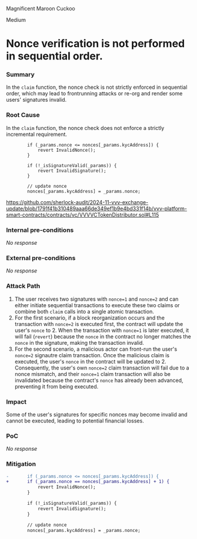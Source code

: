 Magnificent Maroon Cuckoo

Medium

# Nonce verification is not performed in sequential order.

### Summary

In the `claim` function, the nonce check is not strictly enforced in sequential order, which may lead to frontrunning attacks or re-org and render some users' signatures invalid.

### Root Cause

In the `claim` function, the nonce check does not enforce a strictly incremental requirement.
```solidity
        if (_params.nonce <= nonces[_params.kycAddress]) {
            revert InvalidNonce();
        }

        if (!_isSignatureValid(_params)) {
            revert InvalidSignature();
        }

        // update nonce
        nonces[_params.kycAddress] = _params.nonce;

```
https://github.com/sherlock-audit/2024-11-vvv-exchange-update/blob/1791f41b310489aaa66de349ef1b9e4bd331f14b/vvv-platform-smart-contracts/contracts/vc/VVVVCTokenDistributor.sol#L115

### Internal pre-conditions

_No response_

### External pre-conditions

_No response_

### Attack Path

1. The user receives two signatures with `nonce=1` and `nonce=2` and can either initiate sequential transactions to execute these two claims or combine both `claim` calls into a single atomic transaction.
2. For the first scenario, if a block reorganization occurs and the transaction with `nonce=2` is executed first, the contract will update the user's `nonce` to 2. When the transaction with `nonce=1` is later executed, it will fail (`revert`) because the `nonce` in the contract no longer matches the `nonce` in the signature, making the transaction invalid.
3. For the second scenario, a malicious actor can front-run the user's `nonce=2` signautre claim transaction. Once the malicious claim is executed, the user's `nonce` in the contract will be updated to 2. Consequently, the user's own `nonce=2` claim transaction will fail due to a nonce mismatch, and their `nonce=1` claim transaction will also be invalidated because the contract's `nonce` has already been advanced, preventing it from being executed.

### Impact

Some of the user's signatures for specific nonces may become invalid and cannot be executed, leading to potential financial losses.

### PoC

_No response_

### Mitigation

```diff
-       if (_params.nonce <= nonces[_params.kycAddress]) {
+       if (_params.nonce == nonces[_params.kycAddress] + 1) {
            revert InvalidNonce();
        }

        if (!_isSignatureValid(_params)) {
            revert InvalidSignature();
        }

        // update nonce
        nonces[_params.kycAddress] = _params.nonce;

```
